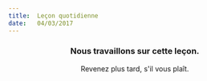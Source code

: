 ```yaml
---
title:  Leçon quotidienne
date:   04/03/2017
---
```


### <center>Nous travaillons sur cette leçon.</center>
<center>Revenez plus tard, s'il vous plaît.</center>